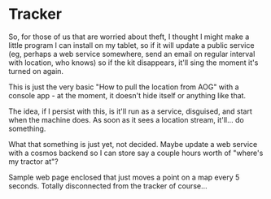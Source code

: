 # Tracker

So, for those of us that are worried about theft, I thought I might make a little program I can install on my tablet, so if it will update a public service (eg, perhaps a web service somewhere, send an email on regular interval with location, who knows) so if the kit disappears, it'll sing the moment it's turned on again.

This is just the very basic "How to pull the location from AOG" with a console app - at the moment, it doesn't hide itself or anything like that.

The idea, if I persist with this, is it'll run as a service, disguised, and start when the machine does. As soon as it sees a location stream, it'll... do something.

What that something is just yet, not decided. Maybe update a web service with a cosmos backend so I can store say a couple hours worth of "where's my tractor at"?

Sample web page enclosed that just moves a point on a map every 5 seconds. Totally disconnected from the tracker of course...

